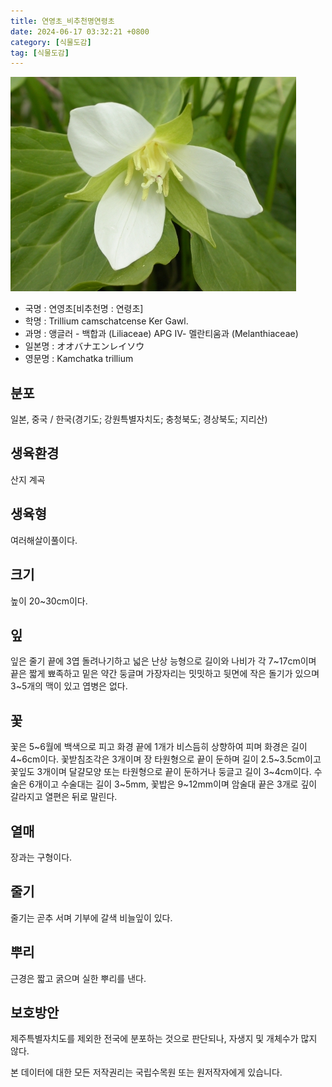 ```yaml
---
title: 연영초_비추천명연령초
date: 2024-06-17 03:32:21 +0800
category: [식물도감]
tag: [식물도감]
---
```




![연영초[비추천명 : 연령초]](/assets/img/fileUpload/plants/basic/Liliaceae/Trillium/15194/15194_1_th2.jpg)
- 국명 : 연영초[비추천명 : 연령초]
- 학명 : Trillium camschatcense Ker Gawl.
- 과명 : 앵글러 - 백합과 (Liliaceae) APG Ⅳ- 멜란티움과 (Melanthiaceae)
- 일본명 : オオバナエンレイソウ
- 영문명 : Kamchatka trillium


## 분포
일본, 중국 / 한국(경기도; 강원특별자치도; 충청북도; 경상북도; 지리산) 
## 생육환경
산지 계곡
## 생육형
여러해살이풀이다.
## 크기
높이 20~30cm이다.
## 잎
잎은 줄기 끝에 3엽 돌려나기하고 넓은 난상 능형으로 길이와 나비가 각 7~17cm이며 끝은 짧게 뾰족하고 밑은 약간 둥글며 가장자리는 밋밋하고 뒷면에 작은 돌기가 있으며 3~5개의 맥이 있고 엽병은 없다.
## 꽃
꽃은 5~6월에 백색으로 피고 화경 끝에 1개가 비스듬히 상향하여 피며 화경은 길이 4~6cm이다. 꽃받침조각은 3개이며 장 타원형으로 끝이 둔하며 길이 2.5~3.5cm이고 꽃잎도 3개이며 달걀모양 또는 타원형으로 끝이 둔하거나 둥글고 길이 3~4cm이다. 수술은 6개이고 수술대는 길이 3~5mm, 꽃밥은 9~12mm이며 암술대 끝은 3개로 깊이 갈라지고 열편은 뒤로 말린다. 
## 열매
장과는 구형이다.
## 줄기
줄기는 곧추 서며 기부에 갈색 비늘잎이 있다.
## 뿌리
근경은 짧고 굵으며 실한 뿌리를 낸다.
## 보호방안
제주특별자치도를 제외한 전국에 분포하는 것으로 판단되나, 자생지 및 개체수가 많지 않다.






본 데이터에 대한 모든 저작권리는 국립수목원 또는 원저작자에게 있습니다.
